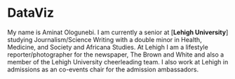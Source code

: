 # DataViz
My name is Aminat Ologunebi. I am currently a senior at [**Lehigh University**] studying Journalism/Science Writing with a double minor in Health, Medicine, and Society and Africana Studies. At Lehigh I am a lifestyle reporter/photographer for the newspaper, The Brown and White and also a member of the Lehigh University cheerleading team. I also work at Lehigh in admissions as an co-events chair for the admission ambassadors. 
